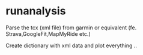 # runanalysis

Parse the tcx (xml file) from garmin or equivalent (fe. Strava,GoogleFit,MapMyRide etc.)

Create dictionary with xml data and plot everything ..
